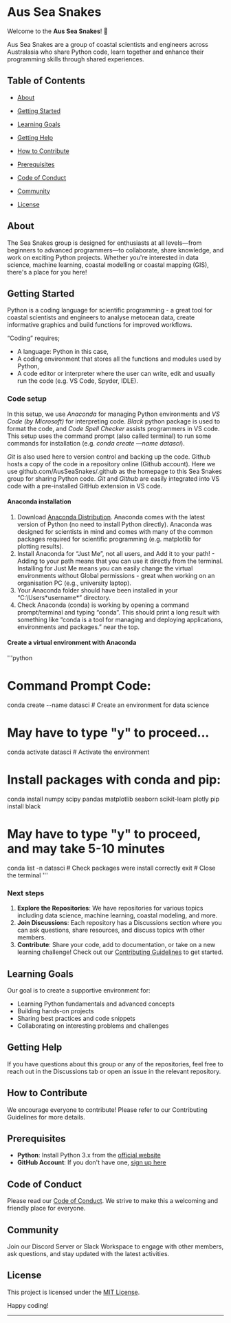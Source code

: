 # Aus Sea Snakes

Welcome to the **Aus Sea Snakes**! 🎉

Aus Sea Snakes are a group of coastal scientists and engineers across Australasia who share Python code, learn together and enhance their programming skills through shared experiences.

## Table of Contents

- [About](#about)
- [Getting Started](#getting-started)
- [Learning Goals](#learning-goals)
- [Getting Help](#getting-help)
- [How to Contribute](#how-to-contribute)
- [Prerequisites](#prerequisites)
- [Code of Conduct](#code-of-conduct)
  

- [Community](#community)
- [License](#license)

## About

The Sea Snakes group is designed for enthusiasts at all levels—from beginners to advanced programmers—to collaborate, share knowledge, and work on exciting Python projects. Whether you're interested in data science, machine learning, coastal modelling or coastal mapping (GIS), there's a place for you here!

## Getting Started

Python is a coding language for scientific programming - a great tool for coastal scientists and engineers to analyse metocean data, create informative graphics and build functions for improved workflows.

“Coding” requires;

- A language: Python in this case,
- A coding environment that stores all the functions and modules used by Python,
- A code editor or interpreter where the user can write, edit and usually run the code (e.g. VS Code, Spyder, IDLE).

### Code setup

In this setup, we use *Anaconda* for managing Python environments and *VS Code (by Microsoft)* for interpreting code. *Black* python package is used to format the code, and *Code Spell Checker* assists programmers in VS code. This setup uses the command prompt (also called terminal) to run some commands for installation (e.g. *conda create —name datasci*).

*Git* is also used here to version control and backing up the code. Github hosts a copy of the code in a repository online (Github account). Here we use github.com/AusSeaSnakes/.github as the homepage to this Sea Snakes group for sharing Python code. *Git* and *Github* are easily integrated into VS code with a pre-installed GitHub extension in VS code.

#### Anaconda installation
1. Download [Anaconda Distribution](https://www.anaconda.com/products/distribution). Anaconda comes with the latest version of Python (no need to install Python directly). Anaconda was designed for scientists in mind and comes with many of the common packages required for scientific programming (e.g. matplotlib for plotting results).
2. Install Anaconda for “Just Me”, not all users, and Add it to your path! - Adding to your path means that you can use it directly from the terminal. Installing for Just Me means you can easily change the virtual environments without Global permissions - great when working on an organisation PC (e.g., university laptop).
3. Your Anaconda folder should have been installed in your “C:\Users\*username*” directory.
4. Check Anaconda (conda) is working by opening a command prompt/terminal and typing “conda”. This should print a long result with something like “conda is a tool for managing and deploying applications, environments and packages.” near the top.

#### Create a virtual environment with Anaconda
'''python
# Command Prompt Code:
conda create --name datasci # Create an environment for data science
# May have to type "y" to proceed...
conda activate datasci # Activate the environment
# Install packages with conda and pip:
conda install numpy scipy pandas matplotlib seaborn scikit-learn plotly 
pip install black
# May have to type "y" to proceed, and may take 5-10 minutes
conda list -n datasci # Check packages were install correctly
exit # Close the terminal
'''

### Next steps

1. **Explore the Repositories**: We have repositories for various topics including data science, machine learning, coastal modeling, and more.
2. **Join Discussions**: Each repository has a Discussions section where you can ask questions, share resources, and discuss topics with other members.
3. **Contribute**: Share your code, add to documentation, or take on a new learning challenge! Check out our [Contributing Guidelines](CONTRIBUTING.md) to get started.

## Learning Goals

Our goal is to create a supportive environment for:
- Learning Python fundamentals and advanced concepts
- Building hands-on projects
- Sharing best practices and code snippets
- Collaborating on interesting problems and challenges

## Getting Help

If you have questions about this group or any of the repositories, feel free to reach out in the Discussions tab or open an issue in the relevant repository.

## How to Contribute
We encourage everyone to contribute! Please refer to our Contributing Guidelines for more details.

## Prerequisites

- **Python**: Install Python 3.x from the [official website](https://www.python.org/downloads/)
- **GitHub Account**: If you don't have one, [sign up here](https://github.com/join)

## Code of Conduct

Please read our [Code of Conduct](CODE_OF_CONDUCT.md). We strive to make this a welcoming and friendly place for everyone.

## Community
Join our Discord Server or Slack Workspace to engage with other members, ask questions, and stay updated with the latest activities.

## License
This project is licensed under the [MIT License](LICENSE.md).

Happy coding!

---






